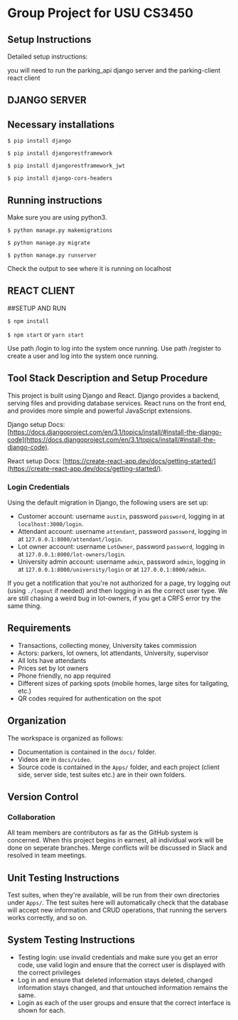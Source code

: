 # Group Project for USU CS3450

## Setup Instructions

Detailed setup instructions:

you will need to run the parking_api django server and the parking-client react client

## DJANGO SERVER
## Necessary installations

```$ pip install django```

```$ pip install djangorestframework```

```$ pip install djangorestframework_jwt```

```$ pip install django-cors-headers```


## Running instructions
Make sure you are using python3.

```$ python manage.py makemigrations```

```$ python manage.py migrate```

```$ python manage.py runserver```

Check the output to see where it is running on localhost


## REACT CLIENT
##SETUP AND RUN

```$ npm install```

```$ npm start``` or ```yarn start```

Use path /login to log into the system once running.
Use path /register to create a user and log into the system once running.

## Tool Stack Description and Setup Procedure

This project is built using Django and React. Django provides a backend, serving
files and providing database services. React runs on the front end, and provides
more simple and powerful JavaScript extensions.

Django setup Docs:
[https://docs.djangoproject.com/en/3.1/topics/install/#install-the-django-code](https://docs.djangoproject.com/en/3.1/topics/install/#install-the-django-code).

React setup Docs:
[https://create-react-app.dev/docs/getting-started/](https://create-react-app.dev/docs/getting-started/).

### Login Credentials

Using the default migration in Django, the following users are set up:

 - Customer account: username ```austin```, password ```password```,
   logging in at ```localhost:3000/login```.
 - Attendant account: username ```attendant```, password ```password```,
   logging in at ```127.0.0.1:8000/attendant/login```.
 - Lot owner account: username ```LotOwner```, password ```password```,
   logging in at ```127.0.0.1:8000/lot-owners/login```.
 - University admin account: username ```admin```, password ```admin```,
   logging in at ```127.0.0.1:8000/university/login``` or at 
   ```127.0.0.1:8000/admin```.

If you get a notification that you're not authorized for a page, try logging
out (using ```./logout``` if needed) and then logging in as the correct user
type. We are still chasing a weird bug in lot-owners, if you get a CRFS error
try the same thing.

## Requirements

 - Transactions, collecting money, University takes commission
 - Actors: parkers, lot owners, lot attendants, University, supervisor
 - All lots have attendants
 - Prices set by lot owners
 - Phone friendly, no app required
 - Different sizes of parking spots (mobile homes, large sites for tailgating, etc.)
 - QR codes required for authentication on the spot

## Organization

The workspace is organized as follows:

 - Documentation is contained in the ```docs/``` folder.
 - Videos are in ```docs/video```.
 - Source code is contained in the ```Apps/``` folder, and each project (client
   side, server side, test suites etc.) are in their own folders.

## Version Control

### Collaboration

All team members are contributors as far as the GitHub system is concerned. When
this project begins in earnest, all individual work will be done on seperate
branches. Merge conflicts will be discussed in Slack and resolved in team
meetings.

## Unit Testing Instructions

Test suites, when they're available, will be run from their own directories
under ```Apps/```. The test suites here will automatically check that the database
will accept new information and CRUD operations, that running the servers works
correctly, and so on.

## System Testing Instructions

 - Testing login: use invalid credentials and make sure you get an error code,
   use valid login and ensure that the correct user is displayed with the correct
   privileges
 - Log in and ensure that deleted information stays deleted, changed information
   stays changed, and that untouched information remains the same.
 - Login as each of the user groups and ensure that the correct interface is shown
   for each.